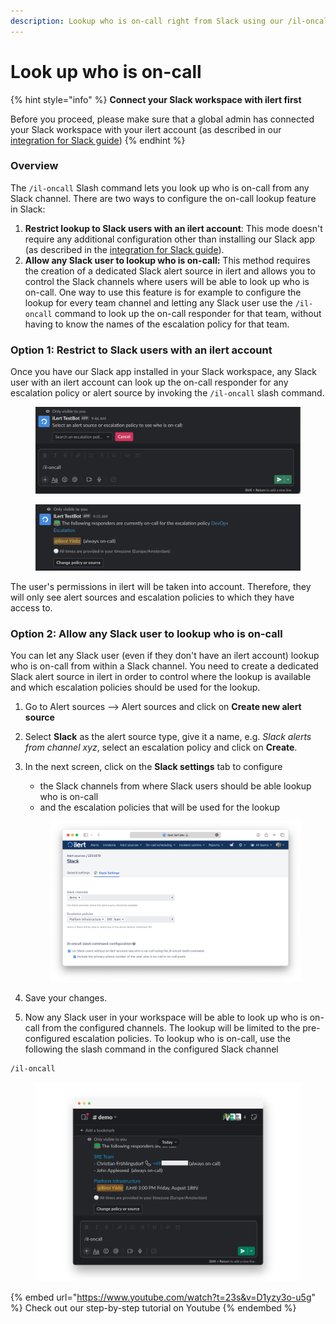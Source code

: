 ```yaml
---
description: Lookup who is on-call right from Slack using our /il-oncall Slash command.
---
```


# Look up who is on-call

{% hint style="info" %}
**Connect your Slack workspace with ilert first**

Before you proceed, please make sure that a global admin has connected your Slack workspace with your ilert account (as described in our [integration for Slack guide](./))
{% endhint %}

### Overview

The `/il-oncall` Slash command lets you look up who is on-call from any Slack channel. There are two ways to configure the on-call lookup feature in Slack:

1. **Restrict lookup to Slack users with an ilert account**: This mode doesn't require any additional configuration other than installing our Slack app (as described in the [integration for Slack guide](./)).&#x20;
2. **Allow any Slack user to lookup who is on-call:** This method requires the creation of a dedicated Slack alert source in ilert and allows you to control the Slack channels where users will be able to look up who is on-call. One way to use this feature is for example to configure the lookup for every team channel and letting any Slack user use the `/il-oncall` command to look up the on-call responder for that team, without having to know the names of the escalation policy for that team.

### Option 1: Restrict to Slack users with an ilert account

Once you have our Slack app installed in your Slack workspace, any Slack user with an ilert account can look up the on-call responder for any escalation policy or alert source by invoking the `/il-oncall` slash command.

<figure><img src="../../.gitbook/assets/image (191).png" alt="" width="563"><figcaption></figcaption></figure>

<figure><img src="../../.gitbook/assets/image (194).png" alt="" width="563"><figcaption></figcaption></figure>

The user's permissions in ilert will be taken into account. Therefore, they will only see alert sources and escalation policies to which they have access to.&#x20;

### Option 2: A**llow any Slack user to lookup who is on-call**

You can let any Slack user (even if they don't have an ilert account) lookup who is on-call from within a Slack channel. You need to create a dedicated Slack alert source in ilert in order to control where the lookup is available and which escalation policies should be used for the lookup.&#x20;

1. Go to Alert sources --> Alert sources and click on **Create new alert source**
2. Select **Slack** as the alert source type, give it a name, e.g. _Slack alerts from channel xyz_, select an escalation policy and click on **Create**.
3.  In the next screen, click on the **Slack settings** tab to configure

    * the Slack channels from where Slack users should be able lookup who is on-call
    * and the escalation policies that will be used for the lookup



    <figure><img src="../../.gitbook/assets/image (192).png" alt=""><figcaption></figcaption></figure>
4. Save your changes.
5. Now any Slack user in your workspace will be able to look up who is on-call from the configured channels. The lookup will be limited to the pre-configured escalation policies. To lookup who is on-call, use the following the slash command in the configured Slack channel

```
/il-oncall
```

<figure><img src="../../.gitbook/assets/pika-1692781954797-2x (1).png" alt=""><figcaption></figcaption></figure>

{% embed url="https://www.youtube.com/watch?t=23s&v=D1yzy3o-u5g" %}
Check out our step-by-step tutorial on Youtube
{% endembed %}

